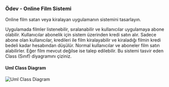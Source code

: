 ### Ödev - Online Film Sistemi
Online film satan veya kiralayan uygulamanın sistemini tasarlayın.

Uygulamada filmler listenebilir, sıralanabilir ve kullanıcılar uygulamaya abone olabilir.
Kullanıcılar abonelik için sistem üzerinden kredi satın alır.
Sadece abone olan kullanıcılar, kredileri ile film kiralayabilir ve kiraladığı filmin kredi bedeli kadar hesabından düşülür.
Normal kullanıcılar ve aboneler film satın alabilirler.
Eğer film mevcut değilse ise talep edilebilir.
Bu sistemi tasvir eden Class (Sınıf) diyagramını çiziniz.  


#### Uml Class Diagram
![Uml Class Diagram](http://www.plantuml.com/plantuml/png/VP71QiCm38RlUWeVMrXUO8JIqUksIza3EB4eWiGkab8skhtxL2Sr3eLUGkp_yoV9tejwrcaSu31u4NUSkfwfm_0bo5UWu5uTHONeHxJVepB54roI1OnHFzA5S9E_M_Y3HVAPUFJ3KqDXPwfd3AGBcUtTz3FBjsLzoD1z8-3eOxWpnVTsFW_KUwKKh_1Eecr6Tkw4SxUsLno90_AgZ2ppRsvzLTeCFPi6RWTS-ziqrVX6uBTY35B5zHNNHDMvQurRuaaGraTSq-pcXYosUtd9Jo5GwZuYiB8di-SGzbRP7lyV)
